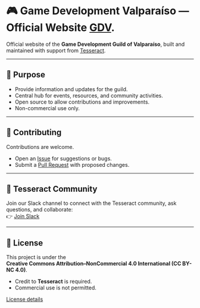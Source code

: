 # 🎮 Game Development Valparaíso — Official Website [GDV](https://www.gdvalparaiso.com/).

Official website of the **Game Development Guild of Valparaíso**, built and maintained with support from [Tesseract](https://tesseractsoftwares.com/).

---

## 📌 Purpose
- Provide information and updates for the guild.  
- Central hub for events, resources, and community activities.  
- Open source to allow contributions and improvements.  
- Non-commercial use only.  

---

## 🤝 Contributing
Contributions are welcome.  
- Open an [Issue](../../issues) for suggestions or bugs.  
- Submit a [Pull Request](../../pulls) with proposed changes.  

---

## 💬 Tesseract Community
Join our Slack channel to connect with the Tesseract community, ask questions, and collaborate:  
👉 [Join Slack](https://join.slack.com/t/tesseractsoftwares/shared_invite/zt-39wa16aae-P9ALGrwvNSiOsrjPX2G6cg)

---

## 📜 License
This project is under the  
**Creative Commons Attribution–NonCommercial 4.0 International (CC BY-NC 4.0)**.  

- Credit to **Tesseract** is required.  
- Commercial use is not permitted.  

[License details](https://creativecommons.org/licenses/by-nc/4.0/)



